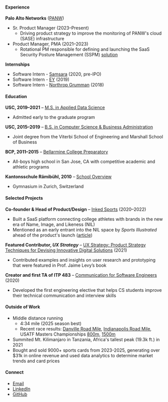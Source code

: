 #### Experience  
**Palo Alto Networks** ([PANW](https://www.paloaltonetworks.com))
- Sr. Product Manager (2023–Present)
  - Driving product strategy to improve the monitoring of PANW's cloud (SASE) infrastructure
- Product Manager, PMA (2021–2023)
  - Rotational PM responsible for defining and launching the SaaS Security Posture Management (SSPM) [solution](https://www.youtube.com/watch?v=gvyC1DYPmkY)

**Internships**
- Software Intern - [Samsara](https://www.samsara.com) (2020, pre-IPO)
- Software Intern - [EY](https://www.ey.com/en_us) (2019)
- Software Intern - [Northrop Grumman](https://www.northropgrumman.com/) (2018)

#### Education  
**USC, 2019–2021** – [M.S. in Applied Data Science](https://datascience.usc.edu/academics/master-of-science-in-applied-data-science)  
- Admitted early to the graduate program

**USC, 2015–2019** – [B.S. in Computer Science & Business Administration](https://www.cs.usc.edu/academic-programs/undergrad/computer-science-business-administration)  
- Joint degree from the Viterbi School of Engineering and Marshall School of Business

**BCP, 2011–2015** – [Bellarmine College Preparatory](https://www.bcp.org)  
- All-boys high school in San Jose, CA with competitive academic and athletic programs

**Kantonsschule Rämibühl, 2010** – [School Overview](https://en.wikipedia.org/wiki/Kantonsschule_R%C3%A4mib%C3%BChl)
- Gymnasium in Zurich, Switzerland

#### Selected Projects  
**Co-founder & Head of Product/Design** – [Inked Sports](https://www.kingtide.com/case-studies/inkedsports) (2020–2022)
- Built a SaaS platform connecting college athletes with brands in the new era of Name, Image, and Likeness (NIL)
- Mentioned as an early entrant into the NIL space by _Sports Illustrated_ ahead of the product's launch ([article](https://www.si.com/college/2021/04/22/ncaa-athletes-profit-nil-marketplace-july-1))

**Featured Contributor, _UX Strategy_** – [UX Strategy: Product Strategy Techniques for Devising Innovative Digital Solutions](https://www.amazon.com/UX-Strategy-Techniques-Innovative-Solutions/dp/1492052434/ref=pd_lpo_d_sccl_1/131-5474518-4829437?pd_rd_w=B27LJ&content-id=amzn1.sym.4c8c52db-06f8-4e42-8e56-912796f2ea6c&pf_rd_p=4c8c52db-06f8-4e42-8e56-912796f2ea6c&pf_rd_r=JYQ8VMT728HP4A8SFZ81&pd_rd_wg=PPkNr&pd_rd_r=277b949a-45a5-4c2c-8e19-e2b95cfddfcf&pd_rd_i=1492052434&psc=1) (2021)
- Contributed examples and insights on user research and prototyping that were featured in Prof. Jaime Levy’s book

**Creator and first TA of ITP 483** – [Communication for Software Engineers](https://web-app.usc.edu/soc/syllabus/20233/32088.pdf) (2020)
- Developed the first engineering elective that helps CS students improve their technical communication and interview skills

#### Outside of Work
- Middle distance running
  - 4:34 mile (2025 season best)
  - Recent race results: [Danville Road Mile](https://results.raceroster.com/v2/en-US/results/235pd66vwrt45f2a/detail/zdf4qh63jtd7x3ts), [Indianapolis Road Mile](https://www.athlinks.com/event/111595/results/Event/1114573/Course/2610249/Bib/277), USATF Masters Championships [800m](https://finishtiming.trackscoreboard.com/meets/656104/events/248/Final), [1500m](https://finishtiming.trackscoreboard.com/meets/656104/events/264/Final)
- Summited Mt. Kilimanjaro in Tanzania, Africa's tallest peak (19.3k ft.) in 2021
- Bought and sold 9000+ sports cards from 2023-2025, generating over $31k in online revenue and used data analytics to determine market trends and card prices

#### Connect  
- [Email](mailto:nico.filipsan@gmail.com)  
- [LinkedIn](https://www.linkedin.com/in/nicofilipsanchez/)
- [GitHub](https://github.com/defnico)
